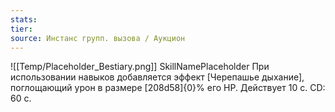 ```yaml
---
stats: 
tier: 
source: Инстанс групп. вызова / Аукцион
---
```

![[Temp/Placeholder_Bestiary.png]]
SkillNamePlaceholder
При использовании навыков добавляется эффект [Черепашье дыхание], поглощающий урон в размере [208d58]{0}% его HP. Действует 10 с. CD: 60 с.
